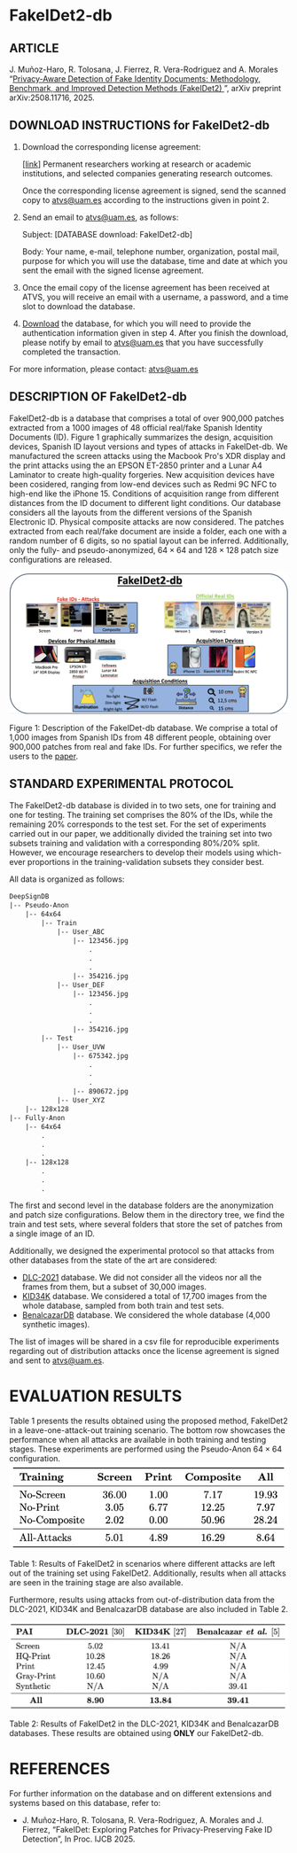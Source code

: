 # FakeIDet2-db

## ARTICLE
J. Muñoz-Haro, R. Tolosana, J. Fierrez, R. Vera-Rodriguez and A. Morales “[Privacy-Aware Detection of Fake Identity Documents: Methodology, Benchmark, and Improved Detection Methods (FakeIDet2)
](https://arxiv.org/abs/2508.11716)”, arXiv preprint arXiv:2508.11716, 2025. 

## DOWNLOAD INSTRUCTIONS for FakeIDet2-db
1. Download the corresponding license agreement:
    
    [[link](link)] Permanent researchers working at research or academic institutions, and selected companies generating research outcomes.
    
    Once the corresponding license agreement is signed, send the scanned copy to atvs@uam.es according to the instructions given in point 2.

2. Send an email to atvs@uam.es, as follows:

    Subject: [DATABASE download: FakeIDet2-db]

    Body: Your name, e-mail, telephone number, organization, postal mail, purpose for which you will use the database, time and date at which you sent the email with the signed license agreement.

3. Once the email copy of the license agreement has been received at ATVS, you will receive an email with a username, a password, and a time slot to download the database.

4. [Download](https://bidalab.eps.uam.es/listdatabases) the database, for which you will need to provide the authentication information given in step 4. After you finish the download, please notify by email to atvs@uam.es that you have successfully completed the transaction.

For more information, please contact: atvs@uam.es 

## DESCRIPTION OF FakeIDet2-db
FakeIDet2-db is a database that comprises a total of over 900,000 patches extracted from a 1000 images of 48 official real/fake Spanish Identity Documents (ID). Figure 1 graphically summarizes the design, acquisition devices, Spanish ID layout versions and types of attacks in FakeIDet-db. We manufactured the screen attacks using the Macbook Pro's XDR display and the print attacks using the an EPSON ET-2850 printer and a Lunar A4 Laminator to create high-quality forgeries. New acquisition devices have been cosidered, ranging from low-end devices such as Redmi 9C NFC to high-end like the iPhone 15. Conditions of acquisition range from different distances from the ID document to different light conditions. Our database considers all the layouts from the different versions of the Spanish Electronic ID. Physical composite attacks are now considered. The patches extracted from each real/fake document are inside a folder, each one with a random number of 6 digits, so no spatial layout can be inferred. Additionally, only the fully- and pseudo-anonymized, $64 \times 64$ and $128 \times 128$ patch size configurations are released.

![image info](./assets/summary.png)

Figure 1: Description of the FakeIDet-db database. We comprise a total of 1,000 images from Spanish IDs from 48 different people, obtaining over 900,000 patches from real and fake IDs. For further specifics, we refer the users to the [paper](https://arxiv.org/abs/2508.11716).

## STANDARD EXPERIMENTAL PROTOCOL

The FakeIDet2-db database is divided in to two sets, one for training and one for testing. The training set comprises the 80% of the IDs, while the remaining 20% corresponds to the test set. For the set of experiments carried out in our paper, we additionally divided the training set into two subsets training and validation with a corresponding 80%/20% split. However, we encourage researchers to develop their models using which-ever proportions in the training-validation subsets they consider best.

All data is organized as follows:

```
DeepSignDB
|-- Pseudo-Anon
    |-- 64x64
        |-- Train
            |-- User_ABC
                |-- 123456.jpg
                    .
                    .
                    .
                |-- 354216.jpg
            |-- User_DEF
                |-- 123456.jpg
                    .
                    .
                    .
                |-- 354216.jpg
        |-- Test
            |-- User_UVW
                |-- 675342.jpg
                    .
                    .
                    .
                |-- 890672.jpg
            |-- User_XYZ
    |-- 128x128
|-- Fully-Anon
    |-- 64x64
        .
        .
        .
    |-- 128x128
        .
        .
        .
```
The first and second level in the database folders are the anonymization and patch size configurations. Below them in the directory tree, we find the train and test sets, where several folders that store the set of patches from a single image of an ID. 

Additionally, we designed the experimental protocol so that attacks from other databases from the state of the art are considered:

* [DLC-2021](https://www.mdpi.com/2313-433X/8/7/181) database. We did not consider all the videos nor all the frames from them, but a subset of 30,000 images. 
* [KID34K](https://dl.acm.org/doi/10.1145/3583780.3615122) database. We considered a total of 17,700 images from the whole database, sampled from both train and test sets.
* [BenalcazarDB](https://github.com/jedota/Synthetic_ID-Card_Image) database. We considered the whole database (4,000 synthetic images).

The list of images will be shared in a csv file for reproducible experiments regarding out of distribution attacks once the license agreement is signed and sent to atvs@uam.es.

# EVALUATION RESULTS

Table 1 presents the results obtained using the proposed method, FakeIDet2 in a leave-one-attack-out training scenario. The bottom row showcases the performance when all attacks are available in both training and testing stages. These experiments are performed using the Pseudo-Anon $64 \times 64$ configuration.
![image info](./assets/fakeidet2-results.png)

Table 1: Results of FakeIDet2 in scenarios where different attacks are left out of the training set using FakeIDet2. Additionally, results when all attacks are seen in the training stage are also available.

Furthermore, results using attacks from out-of-distribution data from the DLC-2021, KID34K and BenalcazarDB database are also included in Table 2.

![image info](./assets/otherdbs_results.png)

Table 2: Results of FakeIDet2 in the DLC-2021, KID34K and BenalcazarDB databases. These results are obtained using **ONLY** our FakeIDet2-db.

# REFERENCES

For further information on the database and on different extensions and systems based on this database, refer to:

* J. Muñoz-Haro, R. Tolosana, R. Vera-Rodriguez, A. Morales and J. Fierrez, “FakeIDet: Exploring Patches for Privacy-Preserving Fake ID Detection”, In Proc. IJCB 2025.

